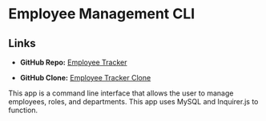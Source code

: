 # Employee Management CLI 


## Links

- **GitHub Repo:** [Employee Tracker](https://github.com/greysonkirk/EmployeeTracker)

- **GitHub Clone:** [Employee Tracker Clone](https://github.com/greysonkirk/EmployeeTracker.git)


This app is a command line interface that allows the user to manage employees, roles, and departments. 
This app uses MySQL and Inquirer.js to function.

